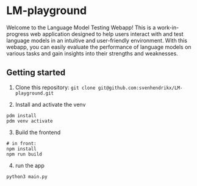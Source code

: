 # LM-playground

Welcome to the Language Model Testing Webapp! This is a work-in-progress web application designed to help users interact with and test language models in an intuitive and user-friendly environment. With this webapp, you can easily evaluate the performance of language models on various tasks and gain insights into their strengths and weaknesses.


## Getting started

1. Clone this repository:
```git clone git@github.com:svenhendrikx/LM-playground.git```

2. Install and activate the venv
```
pdm install
pdm venv activate
```
3. Build the frontend
```
# in front:
npm install
npm run build
```
4. run the app
```
python3 main.py
```
